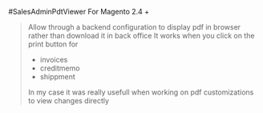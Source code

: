 #SalesAdminPdtViewer
For Magento 2.4 +
> Allow through a backend configuration to display pdf in browser rather than download it in back office
> It works when you click on the print button for
> - invoices
> - creditmemo
> - shippment
> 
> In my case it was really usefull when working on pdf customizations to view changes directly
